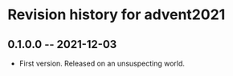# Revision history for advent2021

## 0.1.0.0 -- 2021-12-03

* First version. Released on an unsuspecting world.

